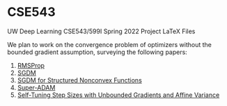 # CSE543
UW Deep Learning CSE543/599I Spring 2022 Project LaTeX Files

We plan to work on the convergence problem of optimizers without the bounded gradient assumption, surveying the following papers:
1. [RMSProp](https://openreview.net/pdf?id=3UDSdyIcBDA)
2. [SGDM](https://arxiv.org/pdf/2007.07989.pdf)
3. [SGDM for Structured Nonconvex Functions](http://proceedings.mlr.press/v130/gower21a/gower21a.pdf)
4. [Super-ADAM](https://proceedings.neurips.cc/paper/2021/file/4be5a36cbaca8ab9d2066debfe4e65c1-Paper.pdf)
5. [Self-Tuning Step Sizes with Unbounded Gradients and Affine Variance](https://arxiv.org/pdf/2202.05791.pdf)
